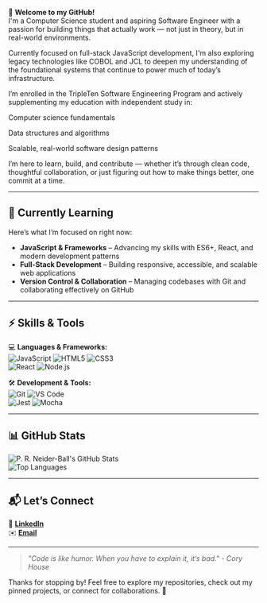 🌟 **Welcome to my GitHub!**  
I'm a Computer Science student and aspiring Software Engineer with a passion for building things that actually work — not just in theory, but in real-world environments.

Currently focused on full-stack JavaScript development, I'm also exploring legacy technologies like COBOL and JCL to deepen my understanding of the foundational systems that continue to power much of today’s infrastructure.

I’m enrolled in the TripleTen Software Engineering Program and actively supplementing my education with independent study in:

Computer science fundamentals

Data structures and algorithms

Scalable, real-world software design patterns

I’m here to learn, build, and contribute — whether it’s through clean code, thoughtful collaboration, or just figuring out how to make things better, one commit at a time.

---

## 🌱 **Currently Learning**

Here’s what I’m focused on right now:

- **JavaScript & Frameworks** – Advancing my skills with ES6+, React, and modern development patterns  
- **Full-Stack Development** – Building responsive, accessible, and scalable web applications  
- **Version Control & Collaboration** – Managing codebases with Git and collaborating effectively on GitHub

---

## ⚡ **Skills & Tools**  

💻 **Languages & Frameworks:**  
![JavaScript](https://img.shields.io/badge/JavaScript-ES6+-yellow) ![HTML5](https://img.shields.io/badge/HTML5-orange) ![CSS3](https://img.shields.io/badge/CSS3-blue)  
![React](https://img.shields.io/badge/React-Frontend-blue) ![Node.js](https://img.shields.io/badge/Node.js-green)  

🛠 **Development & Tools:**  
![Git](https://img.shields.io/badge/Git-version--control-red) ![VS Code](https://img.shields.io/badge/VS%20Code-blue)  
![Jest](https://img.shields.io/badge/Jest-Testing-red) ![Mocha](https://img.shields.io/badge/Mocha-Testing-brown)  

---

## 📊 **GitHub Stats**  

![P. R. Neider-Ball's GitHub Stats](https://github-readme-stats.vercel.app/api?username=prneiderball&show_icons=true&theme=radical)  
![Top Languages](https://github-readme-stats.vercel.app/api/top-langs/?username=prneiderball&layout=compact&theme=radical)   

---

## 📬 **Let’s Connect**  

🌟 [**LinkedIn**](https://www.linkedin.com/in/phillip-neider-ball-6372581ab/)  
✉️ [**Email**](mailto:neiderballgroup@gmail.com)  

---

> *"Code is like humor. When you have to explain it, it’s bad." - Cory House*  

Thanks for stopping by! Feel free to explore my repositories, check out my pinned projects, or connect for collaborations. 🚀
